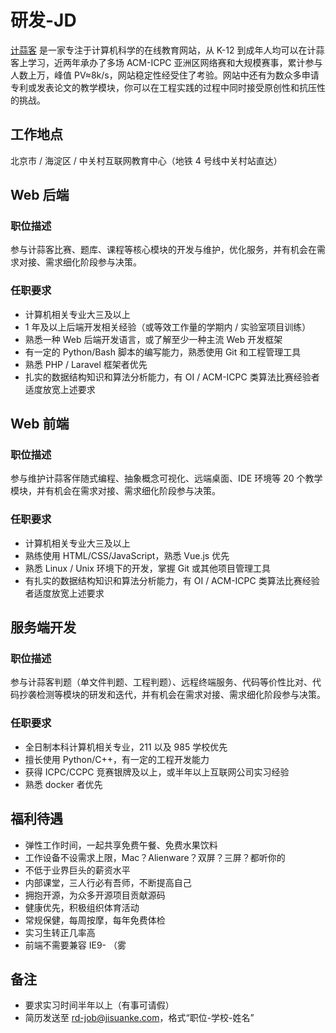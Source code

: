# 研发-JD
[计蒜客](https://www.jisuanke.com) 是一家专注于计算机科学的在线教育网站，从 K-12 到成年人均可以在计蒜客上学习，近两年承办了多场 ACM-ICPC 亚洲区网络赛和大规模赛事，累计参与人数上万，峰值 PV≈8k/s，网站稳定性经受住了考验。网站中还有为数众多申请专利或发表论文的教学模块，你可以在工程实践的过程中同时接受原创性和抗压性的挑战。

## 工作地点
北京市 / 海淀区 / 中关村互联网教育中心（地铁 4 号线中关村站直达）

## Web 后端
### 职位描述
参与计蒜客比赛、题库、课程等核心模块的开发与维护，优化服务，并有机会在需求对接、需求细化阶段参与决策。

### 任职要求
- 计算机相关专业大三及以上
- 1 年及以上后端开发相关经验（或等效工作量的学期内 / 实验室项目训练）
- 熟悉一种 Web 后端开发语言，或了解至少一种主流 Web 开发框架
- 有一定的 Python/Bash 脚本的编写能力，熟悉使用 Git 和工程管理工具
- 熟悉 PHP / Laravel 框架者优先
- 扎实的数据结构知识和算法分析能力，有 OI / ACM-ICPC 类算法比赛经验者适度放宽上述要求

## Web 前端
### 职位描述
参与维护计蒜客伴随式编程、抽象概念可视化、远端桌面、IDE 环境等 20 个教学模块，并有机会在需求对接、需求细化阶段参与决策。

### 任职要求
- 计算机相关专业大三及以上
- 熟练使用 HTML/CSS/JavaScript，熟悉 Vue.js 优先
- 熟悉 Linux / Unix 环境下的开发，掌握 Git 或其他项目管理工具
- 有扎实的数据结构知识和算法分析能力，有 OI / ACM-ICPC 类算法比赛经验者适度放宽上述要求

## 服务端开发
### 职位描述
参与计蒜客判题（单文件判题、工程判题）、远程终端服务、代码等价性比对、代码抄袭检测等模块的研发和迭代，并有机会在需求对接、需求细化阶段参与决策。

### 任职要求
- 全日制本科计算机相关专业，211 以及 985 学校优先
- 擅长使用 Python/C++，有一定的工程开发能力
- 获得 ICPC/CCPC 竞赛银牌及以上，或半年以上互联网公司实习经验
- 熟悉 docker 者优先

## 福利待遇
- 弹性工作时间，一起共享免费午餐、免费水果饮料
- 工作设备不设需求上限，Mac？Alienware？双屏？三屏？都听你的
- 不低于业界巨头的薪资水平
- 内部课堂，三人行必有吾师，不断提高自己
- 拥抱开源，为众多开源项目贡献源码
- 健康优先，积极组织体育活动
- 常规保健，每周按摩，每年免费体检
- 实习生转正几率高
- 前端不需要兼容 IE9- （雾

## 备注
- 要求实习时间半年以上（有事可请假）
- 简历发送至 rd-job@jisuanke.com，格式“职位-学校-姓名”
